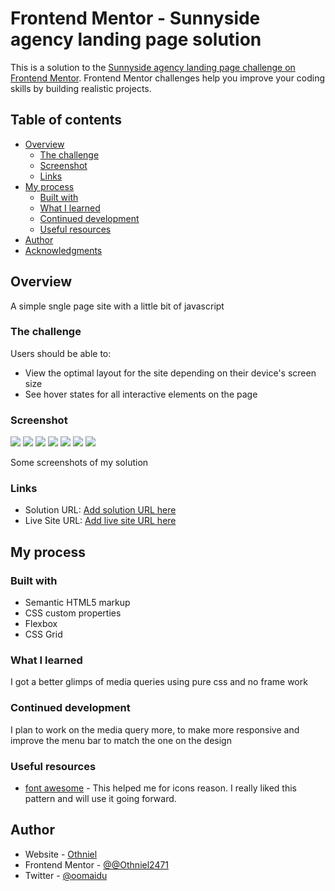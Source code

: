 # Frontend Mentor - Sunnyside agency landing page solution

This is a solution to the [Sunnyside agency landing page challenge on Frontend Mentor](https://www.frontendmentor.io/challenges/sunnyside-agency-landing-page-7yVs3B6ef). Frontend Mentor challenges help you improve your coding skills by building realistic projects.

## Table of contents

- [Overview](#overview)
  - [The challenge](#the-challenge)
  - [Screenshot](#screenshot)
  - [Links](#links)
- [My process](#my-process)
  - [Built with](#built-with)
  - [What I learned](#what-i-learned)
  - [Continued development](#continued-development)
  - [Useful resources](#useful-resources)
- [Author](#author)
- [Acknowledgments](#acknowledgments)


## Overview
A simple sngle page site with a little bit of javascript

### The challenge

Users should be able to:

- View the optimal layout for the site depending on their device's screen size
- See hover states for all interactive elements on the page

### Screenshot

![](../agency%20landing%20page/assets/screenshots/Screenshot%20(34).png)
![](../agency%20landing%20page/assets/screenshots/Screenshot%20(35).png)
![](../agency%20landing%20page/assets/screenshots/Screenshot%20(36).png)
![](../agency%20landing%20page/assets/screenshots/Screenshot%20(37).png)
![](../agency%20landing%20page/assets/screenshots/Screenshot%20(38).png)
![](../agency%20landing%20page/assets/screenshots/Screenshot%20(39).png)
![](../agency%20landing%20page/assets/screenshots/Screenshot%20(40).png)

Some screenshots of my solution

### Links

- Solution URL: [Add solution URL here](https://your-solution-url.com)
- Live Site URL: [Add live site URL here](https://your-live-site-url.com)

## My process

### Built with

- Semantic HTML5 markup
- CSS custom properties
- Flexbox
- CSS Grid

### What I learned

I got a better glimps of  media queries using pure css and no frame work

### Continued development

I plan to work on the media query more, to make more responsive and improve the menu bar to match the one on the design



### Useful resources

- [font awesome](https://www.fontawesom.com) - This helped me for icons reason. I really liked this pattern and will use it going forward.


## Author

- Website - [Othniel]()
- Frontend Mentor - [@@Othniel2471](https://www.frontendmentor.io/profile/@Othniel2471)
- Twitter - [@oomaidu](https://www.twitter.com/oomaidu)